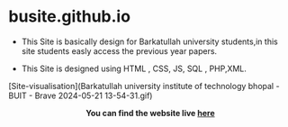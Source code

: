 # busite.github.io

- This Site is basically design for Barkatullah university students,in this site students easly access the previous year papers.

- This Site is designed using HTML , CSS, JS, SQL , PHP,XML.

[Site-visualisation](Barkatullah university institute of technology bhopal - BUIT - Brave 2024-05-21 13-54-31.gif)

**<p align='center'>You can find the website live <a href="https://ajeetsoni2002.github.io/busite.github.io/">here</a></p>**
